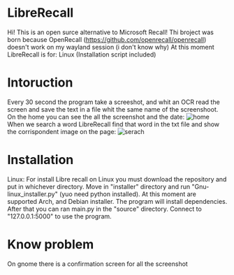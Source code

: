 # LibreRecall
Hi! This is an open surce alternative to Microsoft Recall!
Thi broject was born because OpenRecall (https://github.com/openrecall/openrecall) doesn't work on my wayland session (i don't know why)
At this moment LibreRecall is for:
Linux (Installation script included)
# Intoruction
Every 30 second the program take a screeshot, and whit an OCR read the screen and save the text in a file whit the same name of the screenshoot. On the home you can see the all the screenshot and the date:
![home](https://github.com/IlNonoP/LibreRecall/assets/172937845/cb03c9eb-b3d2-416b-8e1e-7ac641e6aaa0)
When we search a word LibreRecall find that word in the txt file and show the corrispondent image on the page:
![serach](https://github.com/IlNonoP/LibreRecall/assets/172937845/5968d16d-3442-4287-8cc9-cce78e9a3e24)

# Installation
Linux:
For install Libre recall on Linux you must download the repository and put in whichever directory. Move in "installer" directory and run "Gnu-linux_installer.py" (yuo need python installed). At this moment are supported Arch, and Debian installer. The program will install dependencies.
After that you can ran main.py in the "source" directory. Connect to "127.0.0.1:5000" to use the program.

# Know problem
On gnome there is a confirmation screen for all the screenshot




